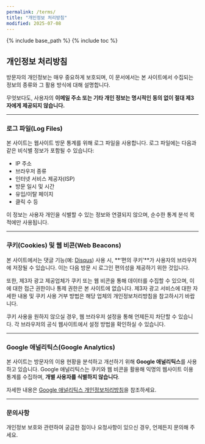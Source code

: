 ```yaml
---
permalink: /terms/
title: "개인정보 처리방침"
modified: 2025-07-08
---
```


{% include base_path %}
{% include toc %}

## 개인정보 처리방침

방문자의 개인정보는 매우 중요하게 보호되며, 이 문서에서는 본 사이트에서 수집되는 정보의 종류와 그 활용 방식에 대해 설명합니다.

무엇보다도, 사용자의 **이메일 주소 또는 기타 개인 정보는 명시적인 동의 없이 절대 제3자에게 제공되지 않습니다.**

---

### 로그 파일(Log Files)

본 사이트는 웹사이트 방문 통계를 위해 로그 파일을 사용합니다. 로그 파일에는 다음과 같은 비식별 정보가 포함될 수 있습니다:

- IP 주소  
- 브라우저 종류  
- 인터넷 서비스 제공자(ISP)  
- 방문 일시 및 시간  
- 유입/이탈 페이지  
- 클릭 수 등

이 정보는 사용자 개인을 식별할 수 있는 정보와 연결되지 않으며, 순수한 통계 분석 목적에만 사용됩니다.

---

### 쿠키(Cookies) 및 웹 비콘(Web Beacons)

본 사이트에서는 댓글 기능(예: [Disqus](https://disqus.com)) 사용 시, **‘편의 쿠키’**가 사용자의 브라우저에 저장될 수 있습니다. 이는 다음 방문 시 로그인 편의성을 제공하기 위한 것입니다.

또한, 제3자 광고 제공업체가 쿠키 또는 웹 비콘을 통해 데이터를 수집할 수 있으며, 이에 대한 접근 권한이나 통제 권한은 본 사이트에 없습니다. 제3자 광고 서비스에 대한 자세한 내용 및 쿠키 사용 거부 방법은 해당 업체의 개인정보처리방침을 참고하시기 바랍니다.

쿠키 사용을 원하지 않으실 경우, 웹 브라우저 설정을 통해 언제든지 차단할 수 있습니다. 각 브라우저의 공식 웹사이트에서 설정 방법을 확인하실 수 있습니다.

---

### Google 애널리틱스(Google Analytics)

본 사이트는 방문자의 이용 현황을 분석하고 개선하기 위해 **Google 애널리틱스**를 사용하고 있습니다. Google 애널리틱스는 쿠키와 웹 비콘을 활용해 익명의 웹사이트 이용 통계를 수집하며, **개별 사용자를 식별하지 않습니다**.

자세한 내용은 [Google 애널리틱스 개인정보처리방침](https://policies.google.com/privacy)을 참조하세요.

---

### 문의사항

개인정보 보호와 관련하여 궁금한 점이나 요청사항이 있으신 경우, 언제든지 문의해 주세요.

